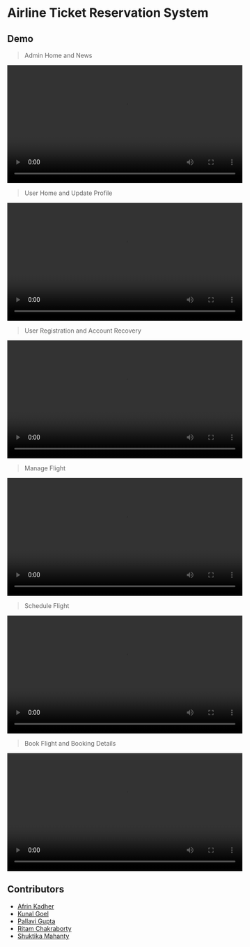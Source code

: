 # Airline Ticket Reservation System

## Demo

> Admin Home and News

<p align="center">
    <video height="270" widht="480" controls controls>
        <source src="screenshots/1.mp4" type="video/mp4">
    </video>
</p>

> User Home and Update Profile

<p align="center">
    <video height="270" widht="480" controls>
        <source src="screenshots/2.mp4" type="video/mp4">
    </video>
</p>

> User Registration and Account Recovery

<p align="center">
     <video height="270" widht="480" controls>
        <source src="screenshots/3.mp4" type="video/mp4">
    </video>
</p>

> Manage Flight

<p align="center">
     <video height="270" widht="480" controls>
        <source src="screenshots/4.mp4" type="video/mp4">
    </video>
</p>

> Schedule Flight

<p align="center">
    <video height="270" widht="480" controls>
        <source src="screenshots/5.mp4" type="video/mp4">
    </video>
</p>

> Book Flight and Booking Details

<p align="center">
     <video height="270" widht="480" controls>
        <source src="screenshots/6.mp4" type="video/mp4">
    </video>
</p>

## Contributors

- [Afrin Kadher](https://github.com/AfrinKadher)
- [Kunal Goel](https://github.com/kunalgoel313)
- [Pallavi Gupta](https://github.com/Pallavigupta02)
- [Ritam Chakraborty](https://github.com/RitamChakraborty)
- [Shuktika Mahanty](https://github.com/Shuktika15) 
 